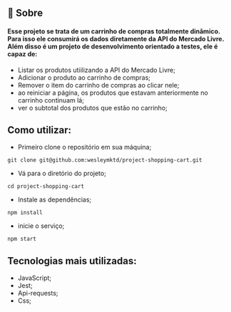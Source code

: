 ## 🧐 Sobre

<h4 align="left"> 
	Esse projeto se trata de um carrinho de compras totalmente dinâmico. Para isso ele consumirá os dados diretamente da API do Mercado Livre. Além disso é um projeto de desenvolvimento orientado a testes, ele é capaz de:
</h4>

 - Listar os produtos utiilizando a API do Mercado Livre;<br>
 - Adicionar o produto ao carrinho de compras;<br>
 - Remover o item do carrinho de compras ao clicar nele;<br>
 - ao reiniciar a página, os produtos que estavam anteriormente no carrinho continuam lá;<br>
 - ver o subtotal dos produtos que estão no carrinho;

## Como utilizar:
- Primeiro clone o repositório em sua máquina;

```
git clone git@github.com:wesleymktd/project-shopping-cart.git
```
- Vá para o diretório do projeto;

```
cd project-shopping-cart
```

- Instale as dependências;

```
npm install
```
- inicie o serviço;
```
npm start
```
## Tecnologias mais utilizadas:

- JavaScript;
- Jest;
- Api-requests;
- Css;
